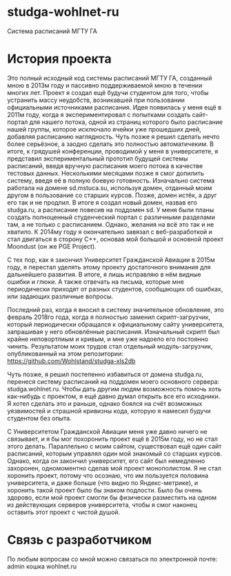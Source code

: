 # studga-wohlnet-ru
Система расписаний МГТУ ГА

# История проекта
Это полный исходный код системы расписаний МГТУ ГА, созданный мною в 2013м году
и пассивно поддерживаемой мною в течении многих лет. Проект я создал ещё будучи
студентом для того, чтобы устранить массу неудобств, возникавшей при пользовании
официальными источниками расписания. Идея появилась у меня ещё в 2011м году,
когда я экспериментировал с попытками создать сайт-портал для нашего потока,
одной из страниц которого было расписание нашей группы, которое исключало ячейки
уже прошедших дней, добавляя расписанию наглядность. Чуть позже я решил сделать
нечто более серьёзное, а заодно сделать это полностью автоматичеким. В итоге, к
грядушей конференции, проводимой у меня в университете, я представил
экспериментальный прототип будущей системы расписаний, введя вручную расписания
моего потока в качестве тестовых данных. Несколькими месяцами позже я смог
допилить систему, введя её в полную боевую готовность. Изначально система
работала на домене sd.mstuca.su, используя домен, отданный моим другом в
пользование со старших курсов. Позже, домен истёк, а друг его так и не продлил.
В итоге я создал новый домен, назвав его studga.ru, а расписание повесив на
поддомен sd. У меня были планы создать полноценный студенческий портал с
различными разделами там, а не только с расписанием. Однако, желания на всё это
так и не хватило. К 2014му году я окончательно завязал с веб-разработкой и стал
двигаться в сторону C++, основав мой большой и основной проект Moondust
(он же PGE Project).

С тех пор, как я закончил Университет Гражданской Авиации в 2015м году, я
перестал уделять этому проекту достаточного внимания для дальнейшего развития.
В итоге, я лишь исправляю в нём видные ошибки и глюки. А также отвечать на
письма, которые мне периодически приходят от разных студентов, сообщающих об
ошибках, или задающих различные вопросы.

Последний раз, когда я вносил в систему значительное обновление, это февраль
2018го года, когда я полностью заменил скрипт-загрузчик, который периодически
обращался к официальному сайту университета, запрашивая у него обновлённые
расписания. Изначальный скрипт был крайне неповортлиым и кривым, и мне уже
надоело его постоянно чинить. Результатом моих трудов стал отдельный
модуль-загрузчик, опубликованный на этом репозитории:
https://github.com/Wohlstand/studga-xls2db

Чуть позже, я решил постепенно избавиться от домена studga.ru, перенеся систему
расписаний на поддомен моего основного сервера: studga.wohlnet.ru. Чтобы дать
другим людям возможность помочь хоть как-нибудь с проектом, я ещё давно думал
открыть все его исходники. Я хотел сделать это и раньше, однако боялся на счёт
возможных уязвимостей и страшной кривизны кода, которую я намесил будучи
студентом без опыта.

С Университетом Гражданской Авиации меня уже давно ничего не связывает, и я бы
мог похоронить проект ещё в 2015м году, но не стал этого делать. Параллельно с
моим сайтом, существовал ещё один сайт расписаний, которым управлял один мой
знакомый со старших курсов. Однако, когда он закончил университет, его сайт был
немедленно захоронен, одномоментно сделав мой проект монополистом. Я не стал
хоронить проект, потому что осознаю, что им пользуется половина университета, и
даже больше (что видно по Яндекс-метрике), и хоронить такой проект было бы
знаком подлости. Было бы очень здорово, если мой проект смогли бы физически
разместить на одном из действующих серверов университета, чтобы я смог наконец
оставить этот проект с чистой душой.


# Связь с разработчиком
По любым вопросам со мной можно связаться по электронной почте: admin кошка wohlnet.ru

